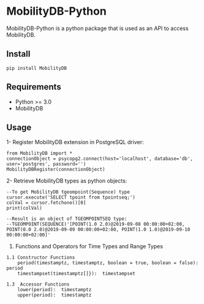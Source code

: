 # MobilityDB-Python
MobilityDB-Python is a python package that is used as an API to access MobilityDB.

Install
------------
    pip install MobilityDB
    
Requirements
------------
 - Python >= 3.0
 - MobilityDB
 
Usage
------------ 
1- Register MobilityDB extension in PostgreSQL driver:

    from MobilityDB import *
    connectionObject = psycopg2.connect(host='localhost', database='db', user='postgres', password='')
    MobilityDBRegister(connectionObject)

2- Retrieve MobilityDB types as python objects:

    --To get MobilityDB tgeompoint(Sequence) type
    cursor.execute('SELECT tpoint from tpointseq;')
    colVal = cursor.fetchone()[0]
    print(colVal)
    
    --Result is an object of TGEOMPOINTSEQ type:
    --TGEOMPOINT(SEQUENCE)'[POINT(1.0 2.0)@2019-09-08 00:00:00+02:00, POINT(0.0 2.0)@2019-09-09 00:00:00+02:00, POINT(1.0 1.0)@2019-09-10 00:00:00+02:00]'
   
   1.  Functions and Operators for Time Types and Range Types
    
    1.1 Constructor Functions
        period(timestamptz, timestamptz, boolean = true, boolean = false):  period
        timestampset(timestamptz[]}):  timestampset
        
    1.3  Accessor Functions
        lower(period):  timestamptz
        upper(period):  timestamptz
    